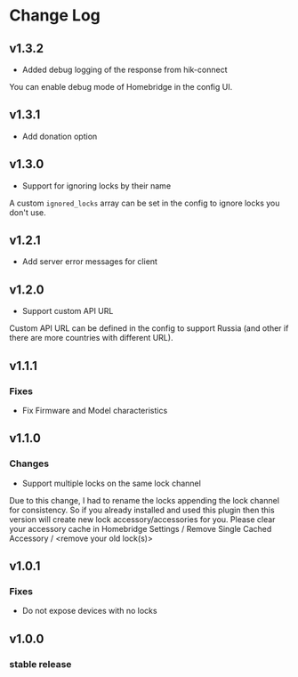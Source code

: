 # Change Log

## v1.3.2

* Added debug logging of the response from hik-connect

You can enable debug mode of Homebridge in the config UI.

## v1.3.1
* Add donation option

## v1.3.0

* Support for ignoring locks by their name

A custom `ignored_locks` array can be set in the config to ignore locks you don't use.

## v1.2.1

* Add server error messages for client

## v1.2.0

* Support custom API URL

Custom API URL can be defined in the config to support Russia (and other if there are more countries with different URL).

## v1.1.1

### Fixes

* Fix Firmware and Model characteristics

## v1.1.0

### Changes

* Support multiple locks on the same lock channel

Due to this change, I had to rename the locks appending the lock channel for consistency. So if you already installed and used this plugin then this version will create new lock accessory/accessories for you. Please clear your accessory cache in Homebridge Settings / Remove Single Cached Accessory / <remove your old lock(s)>

## v1.0.1

### Fixes

* Do not expose devices with no locks

## v1.0.0

### stable release
